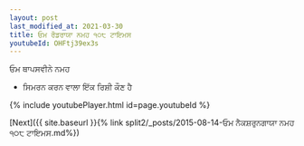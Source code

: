 ```yaml
---
layout: post
last_modified_at: 2021-03-30
title: ਓਮ ਰੌਡਰਾਯਾ ਨਮਹ ੧੦੮ ਟਾਇਮਸ
youtubeId: OHFtj39ex3s
---
```

 
 
 ਓਮ ਥਾਪਸਵੀਨੇ ਨਮਹ  
 
 -  ਸਿਮਰਨ ਕਰਨ ਵਾਲਾ ਇੱਕ ਰਿਸ਼ੀ ਕੌਣ ਹੈ 
 
  
 
  
 
 
 
 
 
 


{% include youtubePlayer.html id=page.youtubeId %}
 
[Next]({{ site.baseurl }}{% link  split2/_posts/2015-08-14-ਓਮ ਨੈਕਸ਼ਰੁਨਗਾਯਾ ਨਮਹ ੧੦੮ ਟਾਇਮਸ.md%})
 
